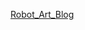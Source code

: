 



<a href="https://1nam.github.io/Robot_Art_Blog" target="_blank" style="target-new: tab;">Robot_Art_Blog</a>
